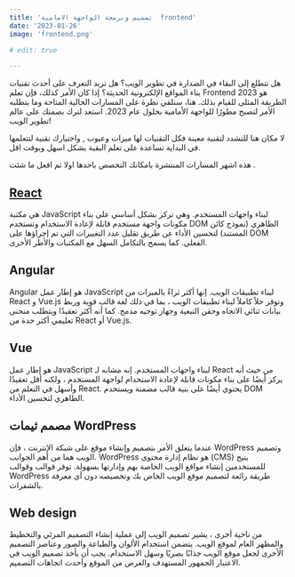```yaml
---
title: 'تصميم وبرمجة الواجهة الامامية  frontend'
date: '2023-01-26'
image: 'frontend.png'

# edit: true

---
```

هل تتطلع إلى البقاء في الصدارة في تطوير الويب؟ هل تريد التعرف على أحدث تقنيات بناء المواقع الإلكترونية الحديثة؟ إذا كان الأمر كذلك، فإن  تعلم Frontend 2023 هو الطريقة المثلى للقيام بذلك. هنا، سنلقي نظرة على المسارات الحالية المتاحة وما يتطلبه الأمر لتصبح مطورًا للواجهة الأمامية بحلول عام 2023. استعد لترك بصمتك على عالم تطوير الويب!

لا مكان هنا للتشدد لتقنية معينة فكل التقنيات لها ميزات وعيوب , واختيارك تقنية لتتعلمها في البداية تساعدة على تعلم البقية بشكل اسهل وبوقت اقل.

هذه اشهر المسارات المنتشرة بامكانك التخصص باحدها اولا ثم افعل ما شئت .

## [React](react)

هي مكتبة JavaScript لبناء واجهات المستخدم. وهي تركز بشكل أساسي على بناء مكونات واجهة مستخدم قابلة لإعادة الاستخدام وتستخدم DOM الظاهري (نموذج كائن المستند) لتحسين الأداء عن طريق تقليل عدد التغييرات التي تم إجراؤها على DOM الفعلي. كما يسمح بالتكامل السهل مع المكتبات والأطر الأخرى. 
  

## Angular

Angular هو إطار عمل JavaScript لبناء تطبيقات الويب. إنها أكثر ثراءً بالميزات من React و Vue.js وتوفر حلاً كاملاً لبناء تطبيقات الويب ، بما في ذلك لغة قالب قوية وربط بيانات ثنائي الاتجاه وحقن التبعية وجهاز توجيه مدمج. كما أنه أكثر تعقيدًا ويتطلب منحنى تعليمي أكثر حدة من React أو Vue.js.

## Vue

هو إطار عمل JavaScript لبناء واجهات المستخدم. إنه مشابه لـ React من حيث أنه يركز أيضًا على بناء مكونات قابلة لإعادة الاستخدام لواجهة المستخدم ، ولكنه أقل تعقيدًا وأسهل في التعلم من React. يحتوي أيضًا على بنية قالب مضمنة ويستخدم DOM الظاهري لتحسين الأداء.

## مصمم ثيمات WordPress

عندما يتعلق الأمر بتصميم وإنشاء موقع على شبكة الإنترنت ، فإن WordPress وتصميم الويب هما من أهم الجوانب. WordPress هو نظام إدارة محتوى (CMS) يتيح للمستخدمين إنشاء مواقع الويب الخاصة بهم وإدارتها بسهولة. توفر قوالب وقوالب WordPress طريقة رائعة لتصميم موقع الويب الخاص بك وتخصيصه دون أي معرفة بالشفرات.

## Web design

من ناحية أخرى ، يشير تصميم الويب إلى عملية إنشاء التصميم المرئي والتخطيط والمظهر العام لموقع الويب. يتضمن استخدام الألوان والطباعة والصور وعناصر التصميم الأخرى لجعل موقع الويب جذابًا بصريًا وسهل الاستخدام. يجب أن يأخذ تصميم الويب في الاعتبار الجمهور المستهدف والغرض من الموقع وأحدث اتجاهات التصميم.

  
